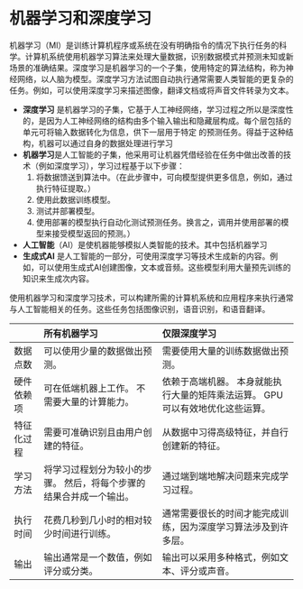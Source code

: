 # 机器学习和深度学习

机器学习（Ml）是训练计算机程序或系统在没有明确指令的情况下执行任务的科学。计算机系统使用机器学习算法来处理大量数据，识别数据模式并预测未知或新场景的准确结果。深度学习是机器学习的一个子集，使用特定的算法结构，称为神经网络，以人脑为模型。深度学习方法试图自动执行通常需要人类智能的更复杂的任务。例如，可以使用深度学习来描述图像，翻译文档或将声音文件转录为文本。



- **深度学习** 是机器学习的子集，它基于人工神经网络，学习过程之所以是深度性的，是因为人工神经网络的结构由多个输入输出和隐藏层构成。每个层包括的单元可将输入数据转化为信息，供下一层用于特定 的预测任务。得益于这种结构，机器可以通过自身的数据处理进行学习
- **机器学习**是人工智能的子集，他采用可让机器凭借经验在任务中做出改善的技术（例如深度学习），学习过程基于以下步骤：
  1. 将数据馈送到算法中。（在此步骤中，可向模型提供更多信息，例如，通过执行特征提取。）
  2. 使用此数据训练模型。
  3. 测试并部署模型。
  4. 使用部署的模型执行自动化测试预测任务。换言之，调用并使用部署的模型来接受模型返回的预测。）
- **人工智能**（AI）是使机器能够模拟人类智能的技术。其中包括机器学习
- **生成式AI** 是人工智能的一部分，可使用深度学习等技术生成新的内容。例如，可以使用生成式AI创建图像，文本或音频。这些模型利用大量预先训练的知识来生成次内容。

使用机器学习和深度学习技术，可以构建所需的计算机系统和应用程序来执行通常与人工智能相关的任务。这些任务包括图像识别，语音识别，和语音翻译。

|            | 所有机器学习                                                 | 仅限深度学习                                                 |
| :--------- | :----------------------------------------------------------- | :----------------------------------------------------------- |
| 数据点数   | 可以使用少量的数据做出预测。                                 | 需要使用大量的训练数据做出预测。                             |
| 硬件依赖项 | 可在低端机器上工作。 不需要大量的计算能力。                  | 依赖于高端机器。 本身就能执行大量的矩阵乘法运算。 GPU 可以有效地优化这些运算。 |
| 特征化过程 | 需要可准确识别且由用户创建的特征。                           | 从数据中习得高级特征，并自行创建新的特征。                   |
| 学习方法   | 将学习过程划分为较小的步骤。 然后，将每个步骤的结果合并成一个输出。 | 通过端到端地解决问题来完成学习过程。                         |
| 执行时间   | 花费几秒到几小时的相对较少时间进行训练。                     | 通常需要很长的时间才能完成训练，因为深度学习算法涉及到许多层。 |
| 输出       | 输出通常是一个数值，例如评分或分类。                         | 输出可以采用多种格式，例如文本、评分或声音。                 |



